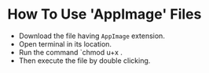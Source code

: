 # How To Use 'AppImage' Files

- Download the file having `AppImage` extension.
- Open terminal in its location.
- Run the command `chmod u+x <AppImageFolderName>.
- Then execute the file by double clicking.